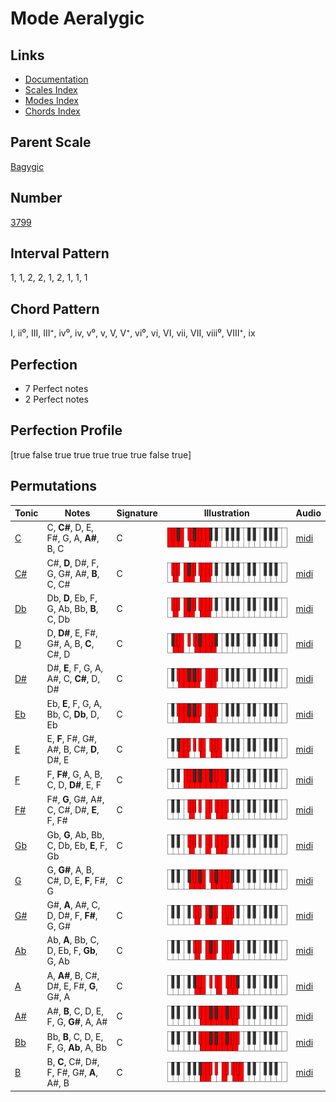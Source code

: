 # Mode Aeralygic

## Links

- [Documentation](index.md)
- [Scales Index](Scales.md)
- [Modes Index](Modes.md)
- [Chords Index](Chords.md)

## Parent Scale

[Bagygic](ScaleBagygic.md)

## Number

[3799](https://ianring.com/musictheory/scales/3799)

## Interval Pattern

1, 1, 2, 2, 1, 2, 1, 1, 1

## Chord Pattern

I, ii⁰, III, III⁺, iv⁰, iv, v⁰, v, V, V⁺, vi⁰, vi, VI, vii, VII, viii⁰, VIII⁺, ix

## Perfection

- 7 Perfect notes
- 2 Perfect notes

## Perfection Profile

[true false true true true true true false true]

## Permutations

| Tonic | Notes | Signature | Illustration | Audio |
|-------|-------|-----------|--------------|-------|
| [C](ModeCNaturalAeralygic.md) | C, **C#**, D, E, F#, G, A, **A#**, B, C | C | ![CNaturalAeralygic](ModeCNaturalAeralygic.png) | [midi](https://github.com/edipermadi/music/blob/main/docs/ModeCNaturalAeralygic.mid?raw=true) |
| [C#](ModeCSharpAeralygic.md) | C#, **D**, D#, F, G, G#, A#, **B**, C, C# | C | ![CSharpAeralygic](ModeCSharpAeralygic.png) | [midi](https://github.com/edipermadi/music/blob/main/docs/ModeCSharpAeralygic.mid?raw=true) |
| [Db](ModeDFlatAeralygic.md) | Db, **D**, Eb, F, G, Ab, Bb, **B**, C, Db | C | ![DFlatAeralygic](ModeDFlatAeralygic.png) | [midi](https://github.com/edipermadi/music/blob/main/docs/ModeDFlatAeralygic.mid?raw=true) |
| [D](ModeDNaturalAeralygic.md) | D, **D#**, E, F#, G#, A, B, **C**, C#, D | C | ![DNaturalAeralygic](ModeDNaturalAeralygic.png) | [midi](https://github.com/edipermadi/music/blob/main/docs/ModeDNaturalAeralygic.mid?raw=true) |
| [D#](ModeDSharpAeralygic.md) | D#, **E**, F, G, A, A#, C, **C#**, D, D# | C | ![DSharpAeralygic](ModeDSharpAeralygic.png) | [midi](https://github.com/edipermadi/music/blob/main/docs/ModeDSharpAeralygic.mid?raw=true) |
| [Eb](ModeEFlatAeralygic.md) | Eb, **E**, F, G, A, Bb, C, **Db**, D, Eb | C | ![EFlatAeralygic](ModeEFlatAeralygic.png) | [midi](https://github.com/edipermadi/music/blob/main/docs/ModeEFlatAeralygic.mid?raw=true) |
| [E](ModeENaturalAeralygic.md) | E, **F**, F#, G#, A#, B, C#, **D**, D#, E | C | ![ENaturalAeralygic](ModeENaturalAeralygic.png) | [midi](https://github.com/edipermadi/music/blob/main/docs/ModeENaturalAeralygic.mid?raw=true) |
| [F](ModeFNaturalAeralygic.md) | F, **F#**, G, A, B, C, D, **D#**, E, F | C | ![FNaturalAeralygic](ModeFNaturalAeralygic.png) | [midi](https://github.com/edipermadi/music/blob/main/docs/ModeFNaturalAeralygic.mid?raw=true) |
| [F#](ModeFSharpAeralygic.md) | F#, **G**, G#, A#, C, C#, D#, **E**, F, F# | C | ![FSharpAeralygic](ModeFSharpAeralygic.png) | [midi](https://github.com/edipermadi/music/blob/main/docs/ModeFSharpAeralygic.mid?raw=true) |
| [Gb](ModeGFlatAeralygic.md) | Gb, **G**, Ab, Bb, C, Db, Eb, **E**, F, Gb | C | ![GFlatAeralygic](ModeGFlatAeralygic.png) | [midi](https://github.com/edipermadi/music/blob/main/docs/ModeGFlatAeralygic.mid?raw=true) |
| [G](ModeGNaturalAeralygic.md) | G, **G#**, A, B, C#, D, E, **F**, F#, G | C | ![GNaturalAeralygic](ModeGNaturalAeralygic.png) | [midi](https://github.com/edipermadi/music/blob/main/docs/ModeGNaturalAeralygic.mid?raw=true) |
| [G#](ModeGSharpAeralygic.md) | G#, **A**, A#, C, D, D#, F, **F#**, G, G# | C | ![GSharpAeralygic](ModeGSharpAeralygic.png) | [midi](https://github.com/edipermadi/music/blob/main/docs/ModeGSharpAeralygic.mid?raw=true) |
| [Ab](ModeAFlatAeralygic.md) | Ab, **A**, Bb, C, D, Eb, F, **Gb**, G, Ab | C | ![AFlatAeralygic](ModeAFlatAeralygic.png) | [midi](https://github.com/edipermadi/music/blob/main/docs/ModeAFlatAeralygic.mid?raw=true) |
| [A](ModeANaturalAeralygic.md) | A, **A#**, B, C#, D#, E, F#, **G**, G#, A | C | ![ANaturalAeralygic](ModeANaturalAeralygic.png) | [midi](https://github.com/edipermadi/music/blob/main/docs/ModeANaturalAeralygic.mid?raw=true) |
| [A#](ModeASharpAeralygic.md) | A#, **B**, C, D, E, F, G, **G#**, A, A# | C | ![ASharpAeralygic](ModeASharpAeralygic.png) | [midi](https://github.com/edipermadi/music/blob/main/docs/ModeASharpAeralygic.mid?raw=true) |
| [Bb](ModeBFlatAeralygic.md) | Bb, **B**, C, D, E, F, G, **Ab**, A, Bb | C | ![BFlatAeralygic](ModeBFlatAeralygic.png) | [midi](https://github.com/edipermadi/music/blob/main/docs/ModeBFlatAeralygic.mid?raw=true) |
| [B](ModeBNaturalAeralygic.md) | B, **C**, C#, D#, F, F#, G#, **A**, A#, B | C | ![BNaturalAeralygic](ModeBNaturalAeralygic.png) | [midi](https://github.com/edipermadi/music/blob/main/docs/ModeBNaturalAeralygic.mid?raw=true) |
